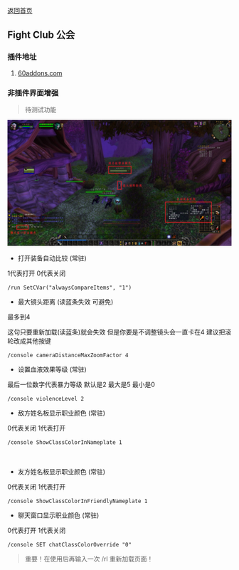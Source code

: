 [返回首页](https://a-ethan.github.io/bug/)

## Fight Club 公会

### 插件地址

1. [60addons.com](http://60addons.com)

### 非插件界面增强

> 待测试功能

![](images/429632132516.jpeg)

* 打开装备自动比较 (常驻)

1代表打开 0代表关闭

```
/run SetCVar("alwaysCompareItems", "1")
```

* 最大镜头距离 (读蓝条失效 可避免)

最多到4

这句只要重新加载(读蓝条)就会失效 但是你要是不调整镜头会一直卡在4 建议把滚轮改成其他按键

```
/console cameraDistanceMaxZoomFactor 4
```

* 设置血液效果等级 (常驻)

最后一位数字代表暴力等级 默认是2 最大是5 最小是0

```
/console violenceLevel 2
```

* 敌方姓名板显示职业颜色 (常驻)

0代表关闭 1代表打开

```
/console ShowClassColorInNameplate 1
```
　　
* 友方姓名板显示职业颜色 (常驻)

0代表关闭 1代表打开

```
/console ShowClassColorInFriendlyNameplate 1
```

* 聊天窗口显示职业颜色 (常驻)

0代表打开 1代表关闭

```
/console SET chatClassColorOverride "0"
```

>重要！在使用后再输入一次 /rl 重新加载页面！